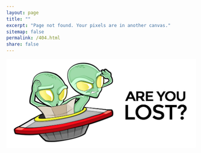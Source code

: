 ```yaml
---
layout: page
title: ""
excerpt: "Page not found. Your pixels are in another canvas."
sitemap: false
permalink: /404.html
share: false
---
```


<img src="/images/404.jpg" alt="Are you Lost?">

<script type="text/javascript">
  var GOOG_FIXURL_LANG = 'en';
  var GOOG_FIXURL_SITE = '{{ site.url }}'
</script>
<script type="text/javascript"
  src="//linkhelp.clients.google.com/tbproxy/lh/wm/fixurl.js">
</script>
